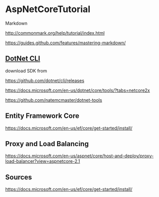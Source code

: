 # AspNetCoreTutorial

Markdown

http://commonmark.org/help/tutorial/index.html

https://guides.github.com/features/mastering-markdown/


## [DotNet CLI](https://github.com/muratcabuk/AspNetCoreTutorial/tree/master/1DotNetCLI)



download SDK from 

https://github.com/dotnet/cli/releases

https://docs.microsoft.com/en-us/dotnet/core/tools/?tabs=netcore2x

https://github.com/natemcmaster/dotnet-tools


## Entity Framework Core

https://docs.microsoft.com/en-us/ef/core/get-started/install/



## Proxy and Load Balancing

https://docs.microsoft.com/en-us/aspnet/core/host-and-deploy/proxy-load-balancer?view=aspnetcore-2.1  



## Sources 

https://docs.microsoft.com/en-us/ef/core/get-started/install/

